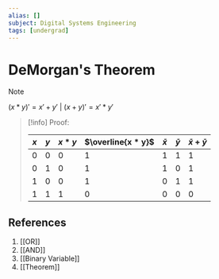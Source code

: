 ```yaml
---
alias: []
subject: Digital Systems Engineering
tags: [undergrad]
---
```

# DeMorgan's Theorem

> [!note]
> $(x * y)' = x' + y'$ | $(x + y)' = x' * y'$

> [!info]
> Proof:
> 
> | $x$ | $y$ | $x * y$ | $\overline{x * y}$ | $\bar{x}$ | $\bar{y}$ | $\bar{x} + \bar{y}$ |
> | - | -- | ----- | ---- | -- | - | ----- |
> | 0 | 0  | 0     | 1    | 1  | 1 | 1     |
> | 0 | 1  | 0     | 1    | 1  | 0 | 1     |
> | 1 | 0  | 0     | 1    | 0  | 1 | 1     |
> | 1 | 1  | 1     | 0    | 0  | 0 | 0     |

## References
1. [[OR]]
2. [[AND]]
3. [[Binary Variable]]
4. [[Theorem]]